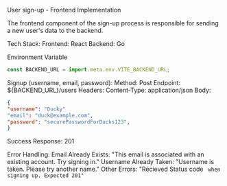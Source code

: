 User sign-up - Frontend Implementation

The frontend component of the sign-up process is responsible for sending a new user's data to the backend.

Tech Stack:
Frontend: React
Backend: Go

Environment Variable

```jsx
const BACKEND_URL = import.meta.env.VITE_BACKEND_URL;
```

Signup (username, email, password):
Method: Post
Endpoint: ${BACKEND_URL}/users
Headers: Content-Type: application/json
Body:

```json
{
"username": "Ducky"
"email": "duck@example.com",
"password": "securePasswordForDucks123",
}
```

Success Response:
201

Error Handling:
Email Already Exists: "This email is associated with an existing account. Try signing in."
Username Already Taken: "Username is taken. Please try another name."
Other Errors: "Recieved Status code <code> when signing up. Expected 201"
